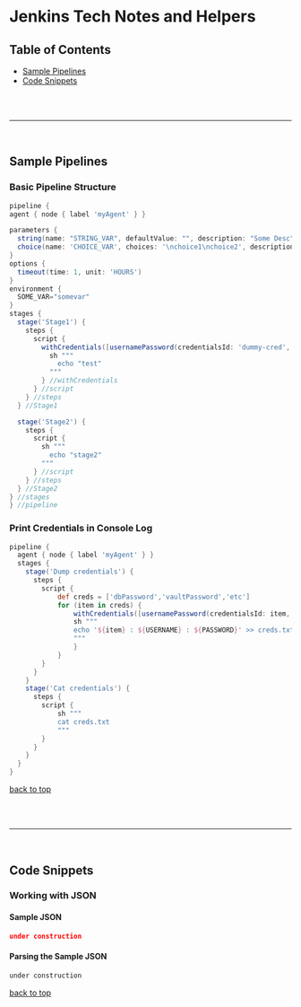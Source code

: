 # Jenkins Tech Notes and Helpers
<a name="top"></a>

## Table of Contents
- [Sample Pipelines](samplepipelines)
- [Code Snippets](snippets)


<br/><br/>

---  
<br/>


<a name="samplepipelines"></a>
## Sample Pipelines

### Basic Pipeline Structure
```groovy
pipeline {
agent { node { label 'myAgent' } }

parameters {
  string(name: "STRING_VAR", defaultValue: "", description: "Some Desc")
  choice(name: 'CHOICE_VAR', choices: '\nchoice1\nchoice2', description: 'Some Choice')
}
options {
  timeout(time: 1, unit: 'HOURS')
}
environment {
  SOME_VAR="somevar"
}
stages {
  stage('Stage1') {
    steps {
      script {
        withCredentials([usernamePassword(credentialsId: 'dummy-cred', usernameVariable: 'USERNAME', passwordVariable: 'PASSWORD')]) {
          sh """
            echo "test"
          """
        } //withCredentials
      } //script
    } //steps
  } //Stage1

  stage('Stage2') {
    steps {
      script {
        sh """
          echo "stage2"
        """
      } //script
    } //steps
  } //Stage2
} //stages
} //pipeline
```

### Print Credentials in Console Log
```groovy
pipeline {
  agent { node { label 'myAgent' } }
  stages {
    stage('Dump credentials') {
      steps {
        script {
            def creds = ['dbPassword','vaultPassword','etc']
            for (item in creds) {
                withCredentials([usernamePassword(credentialsId: item, usernameVariable: 'USERNAME', passwordVariable: 'PASSWORD')]) {
                sh """
                echo '${item} : ${USERNAME} : ${PASSWORD}' >> creds.txt
                """
                }
            }
        }
      }
    }
    stage('Cat credentials') {
      steps {
        script {
            sh """
            cat creds.txt
            """
        }
      }
    }    
  }
}
```

[back to top](#top)

<br/><br/>

---  
<br/>

<a name="snippets"></a>
## Code Snippets

### Working with JSON
#### Sample JSON
```json
under construction
```
#### Parsing the Sample JSON
```groovy
under construction
```


[back to top](#top)
